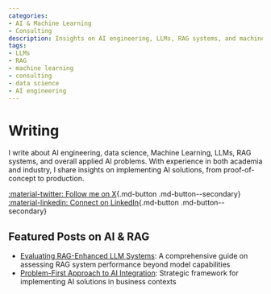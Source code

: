 ```yaml
---
categories:
- AI & Machine Learning
- Consulting
description: Insights on AI engineering, LLMs, RAG systems, and machine learning implementations, drawing from hands-on consulting experience in both startups and established companies.
tags:
- LLMs
- RAG
- machine learning
- consulting
- data science
- AI engineering
---
```


# Writing

I write about AI engineering, data science, Machine Learning, LLMs, RAG systems, and overall applied AI problems. With experience in both academia and industry, I share insights on implementing AI solutions, from proof-of-concept to production. 



[:material-twitter: Follow me on X](https://twitter.com/juanpml_){.md-button .md-button--secondary}
[:material-linkedin: Connect on LinkedIn](https://www.linkedin.com/in/juan-pablo-mesa-lopez-1633b8148){.md-button .md-button--secondary}

## Featured Posts on AI & RAG

- [Evaluating RAG-Enhanced LLM Systems](./posts/evaluating_rag_llm_systems.md): A comprehensive guide on assessing RAG system performance beyond model capabilities
- [Problem-First Approach to AI Integration](./posts/problem_first_approach.md): Strategic framework for implementing AI solutions in business contexts

